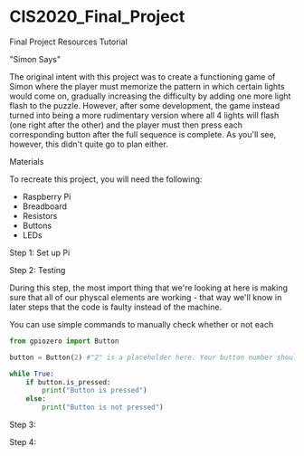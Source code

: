 # CIS2020_Final_Project
Final Project
Resources
Tutorial

"Simon Says"

The original intent with this project was to create a functioning game of Simon where the player must memorize the pattern in which certain lights would come on, gradually increasing the difficulty by adding one more light flash to the puzzle. However, after some development, the game instead turned into being a more rudimentary version where all 4 lights will flash (one right after the other) and the player must then press each corresponding button after the full sequence is complete. As you'll see, however, this didn't quite go to plan either.

Materials

To recreate this project, you will need the following:
  * Raspberry Pi
  * Breadboard
  * Resistors
  * Buttons
  * LEDs

Step 1: Set up Pi



Step 2: Testing

During this step, the most import thing that we're looking at here is making sure that all of our physcal elements are working - that way we'll know in later steps that the code is faulty instead of the machine. 

You can use simple commands to manually check whether or not each 
```python
from gpiozero import Button

button = Button(2) #"2" is a placeholder here. Your button number should correspond to it's GPIO pin.

while True:
    if button.is_pressed:
        print("Button is pressed")
    else:
        print("Button is not pressed")
```

Step 3:

Step 4:
